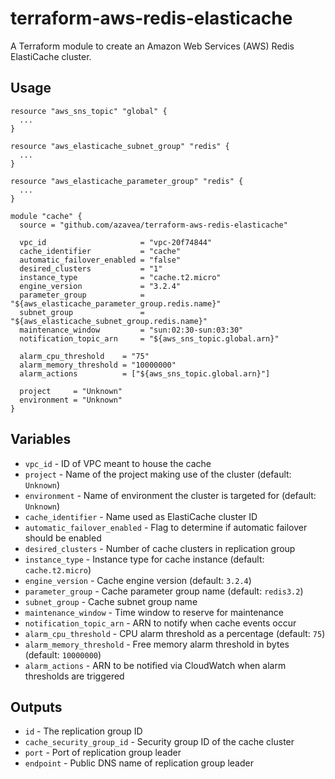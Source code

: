 # terraform-aws-redis-elasticache

A Terraform module to create an Amazon Web Services (AWS) Redis ElastiCache cluster.

## Usage

```hcl
resource "aws_sns_topic" "global" {
  ...
}

resource "aws_elasticache_subnet_group" "redis" {
  ...
}

resource "aws_elasticache_parameter_group" "redis" {
  ...
}

module "cache" {
  source = "github.com/azavea/terraform-aws-redis-elasticache"

  vpc_id                     = "vpc-20f74844"
  cache_identifier           = "cache"
  automatic_failover_enabled = "false"
  desired_clusters           = "1"
  instance_type              = "cache.t2.micro"
  engine_version             = "3.2.4"
  parameter_group            = "${aws_elasticache_parameter_group.redis.name}"
  subnet_group               = "${aws_elasticache_subnet_group.redis.name}"
  maintenance_window         = "sun:02:30-sun:03:30"
  notification_topic_arn     = "${aws_sns_topic.global.arn}"

  alarm_cpu_threshold    = "75"
  alarm_memory_threshold = "10000000"
  alarm_actions          = ["${aws_sns_topic.global.arn}"]

  project     = "Unknown"
  environment = "Unknown"
}
```

## Variables

- `vpc_id` - ID of VPC meant to house the cache
- `project` - Name of the project making use of the cluster (default: `Unknown`)
- `environment` - Name of environment the cluster is targeted for (default: `Unknown`)
- `cache_identifier` - Name used as ElastiCache cluster ID
- `automatic_failover_enabled` - Flag to determine if automatic failover should be enabled
- `desired_clusters` - Number of cache clusters in replication group
- `instance_type` - Instance type for cache instance (default: `cache.t2.micro`)
- `engine_version` - Cache engine version (default: `3.2.4`)
- `parameter_group` - Cache parameter group name (default: `redis3.2`)
- `subnet_group` - Cache subnet group name
- `maintenance_window` - Time window to reserve for maintenance
- `notification_topic_arn` - ARN to notify when cache events occur
- `alarm_cpu_threshold` - CPU alarm threshold as a percentage (default: `75`)
- `alarm_memory_threshold` - Free memory alarm threshold in bytes (default: `10000000`)
- `alarm_actions` - ARN to be notified via CloudWatch when alarm thresholds are triggered

## Outputs

- `id` - The replication group ID
- `cache_security_group_id` - Security group ID of the cache cluster
- `port` - Port of replication group leader
- `endpoint` - Public DNS name of replication group leader
